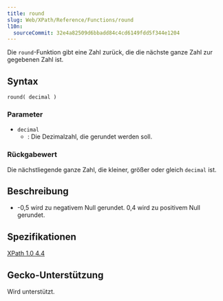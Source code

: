 ```yaml
---
title: round
slug: Web/XPath/Reference/Functions/round
l10n:
  sourceCommit: 32e4a82509d6bbadd84c4cd6149fdd5f344e1204
---
```


Die `round`-Funktion gibt eine Zahl zurück, die die nächste ganze Zahl zur gegebenen Zahl ist.

## Syntax

```plain
round( decimal )
```

### Parameter

- `decimal`
  - : Die Dezimalzahl, die gerundet werden soll.

### Rückgabewert

Die nächstliegende ganze Zahl, die kleiner, größer oder gleich `decimal` ist.

## Beschreibung

- \-0,5 wird zu negativem Null gerundet. 0,4 wird zu positivem Null gerundet.

## Spezifikationen

[XPath 1.0 4.4](https://www.w3.org/TR/1999/REC-xpath-19991116/#function-round)

## Gecko-Unterstützung

Wird unterstützt.
